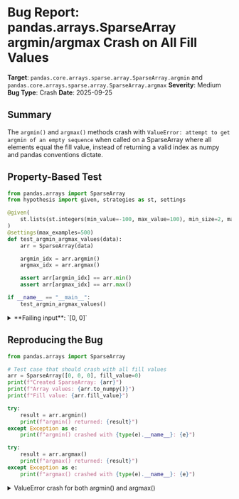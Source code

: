 # Bug Report: pandas.arrays.SparseArray argmin/argmax Crash on All Fill Values

**Target**: `pandas.core.arrays.sparse.array.SparseArray.argmin` and `pandas.core.arrays.sparse.array.SparseArray.argmax`
**Severity**: Medium
**Bug Type**: Crash
**Date**: 2025-09-25

## Summary

The `argmin()` and `argmax()` methods crash with `ValueError: attempt to get argmin of an empty sequence` when called on a SparseArray where all elements equal the fill value, instead of returning a valid index as numpy and pandas conventions dictate.

## Property-Based Test

```python
from pandas.arrays import SparseArray
from hypothesis import given, strategies as st, settings

@given(
    st.lists(st.integers(min_value=-100, max_value=100), min_size=2, max_size=50)
)
@settings(max_examples=500)
def test_argmin_argmax_values(data):
    arr = SparseArray(data)

    argmin_idx = arr.argmin()
    argmax_idx = arr.argmax()

    assert arr[argmin_idx] == arr.min()
    assert arr[argmax_idx] == arr.max()

if __name__ == "__main__":
    test_argmin_argmax_values()
```

<details>

<summary>
**Failing input**: `[0, 0]`
</summary>
```
Traceback (most recent call last):
  File "/home/npc/pbt/agentic-pbt/worker_/11/hypo.py", line 18, in <module>
    test_argmin_argmax_values()
    ~~~~~~~~~~~~~~~~~~~~~~~~~^^
  File "/home/npc/pbt/agentic-pbt/worker_/11/hypo.py", line 5, in test_argmin_argmax_values
    st.lists(st.integers(min_value=-100, max_value=100), min_size=2, max_size=50)
               ^^^
  File "/home/npc/miniconda/lib/python3.13/site-packages/hypothesis/core.py", line 2124, in wrapped_test
    raise the_error_hypothesis_found
  File "/home/npc/pbt/agentic-pbt/worker_/11/hypo.py", line 11, in test_argmin_argmax_values
    argmin_idx = arr.argmin()
  File "/home/npc/miniconda/lib/python3.13/site-packages/pandas/core/arrays/sparse/array.py", line 1684, in argmin
    return self._argmin_argmax("argmin")
           ~~~~~~~~~~~~~~~~~~~^^^^^^^^^^
  File "/home/npc/miniconda/lib/python3.13/site-packages/pandas/core/arrays/sparse/array.py", line 1658, in _argmin_argmax
    _candidate = non_nan_idx[func(non_nans)]
                             ~~~~^^^^^^^^^^
  File "/home/npc/miniconda/lib/python3.13/site-packages/numpy/_core/fromnumeric.py", line 1439, in argmin
    return _wrapfunc(a, 'argmin', axis=axis, out=out, **kwds)
  File "/home/npc/miniconda/lib/python3.13/site-packages/numpy/_core/fromnumeric.py", line 57, in _wrapfunc
    return bound(*args, **kwds)
ValueError: attempt to get argmin of an empty sequence
Falsifying example: test_argmin_argmax_values(
    data=[0, 0],
)
```
</details>

## Reproducing the Bug

```python
from pandas.arrays import SparseArray

# Test case that should crash with all fill values
arr = SparseArray([0, 0, 0], fill_value=0)
print(f"Created SparseArray: {arr}")
print(f"Array values: {arr.to_numpy()}")
print(f"Fill value: {arr.fill_value}")

try:
    result = arr.argmin()
    print(f"argmin() returned: {result}")
except Exception as e:
    print(f"argmin() crashed with {type(e).__name__}: {e}")

try:
    result = arr.argmax()
    print(f"argmax() returned: {result}")
except Exception as e:
    print(f"argmax() crashed with {type(e).__name__}: {e}")
```

<details>

<summary>
ValueError crash for both argmin() and argmax()
</summary>
```
Created SparseArray: [0, 0, 0]
Fill: 0
IntIndex
Indices: array([], dtype=int32)

Array values: [0 0 0]
Fill value: 0
argmin() crashed with ValueError: attempt to get argmin of an empty sequence
argmax() crashed with ValueError: attempt to get argmax of an empty sequence
```
</details>

## Why This Is A Bug

This violates expected behavior in multiple ways:

1. **Inconsistent with NumPy convention**: NumPy's `argmin()` and `argmax()` return index 0 for arrays with all identical values. For `np.array([0, 0, 0])`, both `argmin()` and `argmax()` correctly return 0.

2. **Inconsistent with pandas' own methods**: The same SparseArray's `min()` and `max()` methods work correctly, returning the fill value (0 in this case). If min/max can handle all-fill-value arrays, argmin/argmax should too.

3. **Violates documented contract**: The docstring for `argmin()` states: "Return the index of minimum value. In case of multiple occurrences of the minimum value, the index corresponding to the first occurrence is returned." An array of all zeros has multiple occurrences of the minimum, so it should return 0, not crash.

4. **Breaks on valid data**: SparseArrays with all values equal to the fill value are valid and can occur naturally in data processing (e.g., sparse matrices with an all-zero row/column, boolean masks that are all False, etc.).

## Relevant Context

The crash occurs in `_argmin_argmax()` at line 1658 of `/pandas/core/arrays/sparse/array.py`:

```python
_candidate = non_nan_idx[func(non_nans)]
```

When all values equal the fill value, the SparseArray's internal `_sparse_values` array is empty (sparse storage only stores non-fill values). This makes `non_nans` an empty array after filtering, and calling `np.argmin()` or `np.argmax()` on an empty array raises the ValueError.

The method already has logic to handle fill values (lines 1661-1672) that compares the candidate sparse value with the fill value and returns the appropriate index. However, this code is never reached when there are no sparse values.

**Documentation reference**: https://pandas.pydata.org/pandas-docs/stable/reference/api/pandas.arrays.SparseArray.argmin.html

**Code location**: pandas/core/arrays/sparse/array.py:1648-1684

## Proposed Fix

```diff
--- a/pandas/core/arrays/sparse/array.py
+++ b/pandas/core/arrays/sparse/array.py
@@ -1655,6 +1655,13 @@ class SparseArray(OpsMixin, PandasObject, ExtensionArray):
         non_nans = values[~mask]
         non_nan_idx = idx[~mask]

+        # Handle case where all values are fill_value or NaN
+        if len(non_nans) == 0:
+            # All values equal fill_value, return first valid index
+            _loc = self._first_fill_value_loc()
+            if _loc >= 0:
+                return _loc
+            return 0
+
         _candidate = non_nan_idx[func(non_nans)]
         candidate = index[_candidate]
```